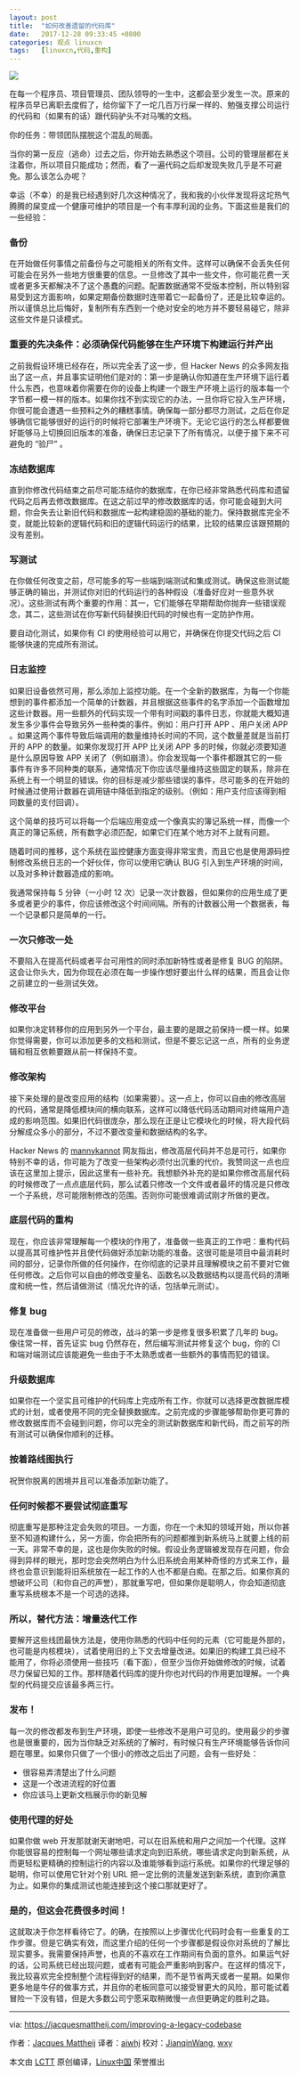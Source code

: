 ```yaml
---
layout: post
title:	"如何改善遗留的代码库"
date:	2017-12-28 09:33:45 +0800 
categories:	观点 linuxcn 
tags:	[linuxcn,代码,重构]
---
```



![](/Asserts/Images/album/201712/28/093339ql5vt7lw1vpssnnl.jpg)


在每一个程序员、项目管理员、团队领导的一生中，这都会至少发生一次。原来的程序员早已离职去度假了，给你留下了一坨几百万行屎一样的、勉强支撑公司运行的代码和（如果有的话）跟代码驴头不对马嘴的文档。


你的任务：带领团队摆脱这个混乱的局面。


当你的第一反应（逃命）过去之后，你开始去熟悉这个项目。公司的管理层都在关注着你，所以项目只能成功；然而，看了一遍代码之后却发现失败几乎是不可避免。那么该怎么办呢？


幸运（不幸）的是我已经遇到好几次这种情况了，我和我的小伙伴发现将这坨热气腾腾的屎变成一个健康可维护的项目是一个有丰厚利润的业务。下面这些是我们的一些经验：


### 备份


在开始做任何事情之前备份与之可能相关的所有文件。这样可以确保不会丢失任何可能会在另外一些地方很重要的信息。一旦修改了其中一些文件，你可能花费一天或者更多天都解决不了这个愚蠢的问题。配置数据通常不受版本控制，所以特别容易受到这方面影响，如果定期备份数据时连带着它一起备份了，还是比较幸运的。所以谨慎总比后悔好，复制所有东西到一个绝对安全的地方并不要轻易碰它，除非这些文件是只读模式。


### 重要的先决条件：必须确保代码能够在生产环境下构建运行并产出


之前我假设环境已经存在，所以完全丢了这一步，但 Hacker News 的众多网友指出了这一点，并且事实证明他们是对的：第一步是确认你知道在生产环境下运行着什么东西，也意味着你需要在你的设备上构建一个跟生产环境上运行的版本每一个字节都一模一样的版本。如果你找不到实现它的办法，一旦你将它投入生产环境，你很可能会遭遇一些预料之外的糟糕事情。确保每一部分都尽力测试，之后在你足够确信它能够很好的运行的时候将它部署生产环境下。无论它运行的怎么样都要做好能够马上切换回旧版本的准备，确保日志记录下了所有情况，以便于接下来不可避免的 “验尸” 。


### 冻结数据库


直到你修改代码结束之前尽可能冻结你的数据库，在你已经非常熟悉代码库和遗留代码之后再去修改数据库。在这之前过早的修改数据库的话，你可能会碰到大问题，你会失去让新旧代码和数据库一起构建稳固的基础的能力。保持数据库完全不变，就能比较新的逻辑代码和旧的逻辑代码运行的结果，比较的结果应该跟预期的没有差别。


### 写测试


在你做任何改变之前，尽可能多的写一些端到端测试和集成测试。确保这些测试能够正确的输出，并测试你对旧的代码运行的各种假设（准备好应对一些意外状况）。这些测试有两个重要的作用：其一，它们能够在早期帮助你抛弃一些错误观念，其二，这些测试在你写新代码替换旧代码的时候也有一定防护作用。


要自动化测试，如果你有 CI 的使用经验可以用它，并确保在你提交代码之后 CI 能够快速的完成所有测试。


### 日志监控


如果旧设备依然可用，那么添加上监控功能。在一个全新的数据库，为每一个你能想到的事件都添加一个简单的计数器，并且根据这些事件的名字添加一个函数增加这些计数器。用一些额外的代码实现一个带有时间戳的事件日志，你就能大概知道发生多少事件会导致另外一些种类的事件。例如：用户打开 APP 、用户关闭 APP 。如果这两个事件导致后端调用的数量维持长时间的不同，这个数量差就是当前打开的 APP 的数量。如果你发现打开 APP 比关闭 APP 多的时候，你就必须要知道是什么原因导致 APP 关闭了（例如崩溃）。你会发现每一个事件都跟其它的一些事件有许多不同种类的联系，通常情况下你应该尽量维持这些固定的联系，除非在系统上有一个明显的错误。你的目标是减少那些错误的事件，尽可能多的在开始的时候通过使用计数器在调用链中降低到指定的级别。（例如：用户支付应该得到相同数量的支付回调）。


这个简单的技巧可以将每一个后端应用变成一个像真实的簿记系统一样，而像一个真正的簿记系统，所有数字必须匹配，如果它们在某个地方对不上就有问题。


随着时间的推移，这个系统在监控健康方面变得非常宝贵，而且它也是使用源码控制修改系统日志的一个好伙伴，你可以使用它确认 BUG 引入到生产环境的时间，以及对多种计数器造成的影响。


我通常保持每 5 分钟（一小时 12 次）记录一次计数器，但如果你的应用生成了更多或者更少的事件，你应该修改这个时间间隔。所有的计数器公用一个数据表，每一个记录都只是简单的一行。


### 一次只修改一处


不要陷入在提高代码或者平台可用性的同时添加新特性或者是修复 BUG 的陷阱。这会让你头大，因为你现在必须在每一步操作想好要出什么样的结果，而且会让你之前建立的一些测试失效。


### 修改平台


如果你决定转移你的应用到另外一个平台，最主要的是跟之前保持一模一样。如果你觉得需要，你可以添加更多的文档和测试，但是不要忘记这一点，所有的业务逻辑和相互依赖要跟从前一样保持不变。


### 修改架构


接下来处理的是改变应用的结构（如果需要）。这一点上，你可以自由的修改高层的代码，通常是降低模块间的横向联系，这样可以降低代码活动期间对终端用户造成的影响范围。如果旧代码很庞杂，那么现在正是让它模块化的时候，将大段代码分解成众多小的部分，不过不要改变量和数据结构的名字。


Hacker News 的 [mannykannot](https://news.ycombinator.com/item?id=14445661) 网友指出，修改高层代码并不总是可行，如果你特别不幸的话，你可能为了改变一些架构必须付出沉重的代价。我赞同这一点也应该在这里加上提示，因此这里有一些补充。我想额外补充的是如果你修改高层代码的时候修改了一点点底层代码，那么试着只修改一个文件或者最坏的情况是只修改一个子系统，尽可能限制修改的范围。否则你可能很难调试刚才所做的更改。


### 底层代码的重构


现在，你应该非常理解每一个模块的作用了，准备做一些真正的工作吧：重构代码以提高其可维护性并且使代码做好添加新功能的准备。这很可能是项目中最消耗时间的部分，记录你所做的任何操作，在你彻底的记录并且理解模块之前不要对它做任何修改。之后你可以自由的修改变量名、函数名以及数据结构以提高代码的清晰度和统一性，然后请做测试（情况允许的话，包括单元测试）。


### 修复 bug


现在准备做一些用户可见的修改，战斗的第一步是修复很多积累了几年的 bug。像往常一样，首先证实 bug 仍然存在，然后编写测试并修复这个 bug，你的 CI 和端对端测试应该能避免一些由于不太熟悉或者一些额外的事情而犯的错误。


### 升级数据库


如果你在一个坚实且可维护的代码库上完成所有工作，你就可以选择更改数据库模式的计划，或者使用不同的完全替换数据库。之前完成的步骤能够帮助你更可靠的修改数据库而不会碰到问题，你可以完全的测试新数据库和新代码，而之前写的所有测试可以确保你顺利的迁移。


### 按着路线图执行


祝贺你脱离的困境并且可以准备添加新功能了。


### 任何时候都不要尝试彻底重写


彻底重写是那种注定会失败的项目。一方面，你在一个未知的领域开始，所以你甚至不知道构建什么，另一方面，你会把所有的问题都推到新系统马上就要上线的前一天。非常不幸的是，这也是你失败的时候。假设业务逻辑被发现存在问题，你会得到异样的眼光，那时您会突然明白为什么旧系统会用某种奇怪的方式来工作，最终也会意识到能将旧系统放在一起工作的人也不都是白痴。在那之后。如果你真的想破坏公司（和你自己的声誉），那就重写吧，但如果你是聪明人，你会知道彻底重写系统根本不是一个可选的选择。


### 所以，替代方法：增量迭代工作


要解开这些线团最快方法是，使用你熟悉的代码中任何的元素（它可能是外部的，也可能是内核模块），试着使用旧的上下文去增量改进。如果旧的构建工具已经不能用了，你将必须使用一些技巧（看下面），但至少当你开始做修改的时候，试着尽力保留已知的工作。那样随着代码库的提升你也对代码的作用更加理解。一个典型的代码提交应该最多两三行。


### 发布！


每一次的修改都发布到生产环境，即使一些修改不是用户可见的。使用最少的步骤也是很重要的，因为当你缺乏对系统的了解时，有时候只有生产环境能够告诉你问题在哪里。如果你只做了一个很小的修改之后出了问题，会有一些好处：


* 很容易弄清楚出了什么问题
* 这是一个改进流程的好位置
* 你应该马上更新文档展示你的新见解


### 使用代理的好处


如果你做 web 开发那就谢天谢地吧，可以在旧系统和用户之间加一个代理。这样你能很容易的控制每一个网址哪些请求定向到旧系统，哪些请求定向到新系统，从而更轻松更精确的控制运行的内容以及谁能够看到运行系统。如果你的代理足够的聪明，你可以使用它针对个别 URL 把一定比例的流量发送到新系统，直到你满意为止。如果你的集成测试也能连接到这个接口那就更好了。


### 是的，但这会花费很多时间！


这就取决于你怎样看待它了。的确，在按照以上步骤优化代码时会有一些重复的工作步骤。但是它确实有效，而这里介绍的任何一个步骤都是假设你对系统的了解比现实要多。我需要保持声誉，也真的不喜欢在工作期间有负面的意外。如果运气好的话，公司系统已经出现问题，或者有可能会严重影响到客户。在这样的情况下，我比较喜欢完全控制整个流程得到好的结果，而不是节省两天或者一星期。如果你更多地是牛仔的做事方式，并且你的老板同意可以接受冒更大的风险，那可能试着冒险一下没有错，但是大多数公司宁愿采取稍微慢一点但更确定的胜利之路。




---


via: <https://jacquesmattheij.com/improving-a-legacy-codebase>


作者：[Jacques Mattheij](https://jacquesmattheij.com/) 译者：[aiwhj](https://github.com/aiwhj) 校对：[JianqinWang](https://github.com/JianqinWang), [wxy](https://github.com/wxy)


本文由 [LCTT](https://github.com/LCTT/TranslateProject) 原创编译，[Linux中国](https://linux.cn/) 荣誉推出

